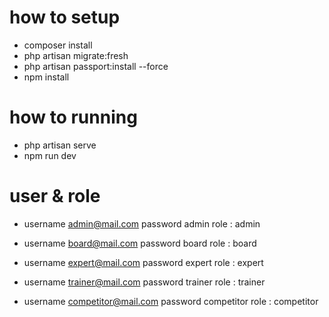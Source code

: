 # how to setup
- composer install
- php artisan migrate:fresh
- php artisan passport:install --force
- npm install

# how to running
- php artisan serve
- npm run dev

# user & role
- username admin@mail.com
  password admin
  role : admin

- username board@mail.com
  password board
  role : board

- username expert@mail.com
  password expert
  role : expert

- username trainer@mail.com
  password trainer
  role : trainer

- username competitor@mail.com
  password competitor
  role : competitor
